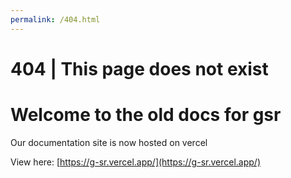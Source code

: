 ```yaml
---
permalink: /404.html
---
```


# 404 | This page does not exist

# Welcome to the old docs for gsr


Our documentation site is now hosted on vercel 


View here: [https://g-sr.vercel.app/](https://g-sr.vercel.app/)